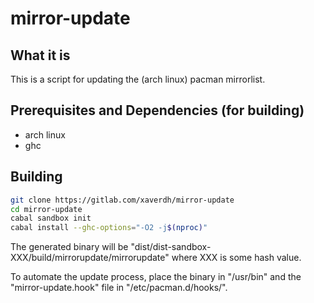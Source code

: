# mirror-update

## What it is

This is a script for updating the (arch linux) pacman mirrorlist.

## Prerequisites and Dependencies (for building)
  * arch linux
  * ghc

## Building

```sh
git clone https://gitlab.com/xaverdh/mirror-update
cd mirror-update
cabal sandbox init
cabal install --ghc-options="-O2 -j$(nproc)"
```
The generated binary will be
"dist/dist-sandbox-XXX/build/mirrorupdate/mirrorupdate"
where XXX is some hash value.

To automate the update process, place the binary in "/usr/bin"
and the "mirror-update.hook" file in "/etc/pacman.d/hooks/".
